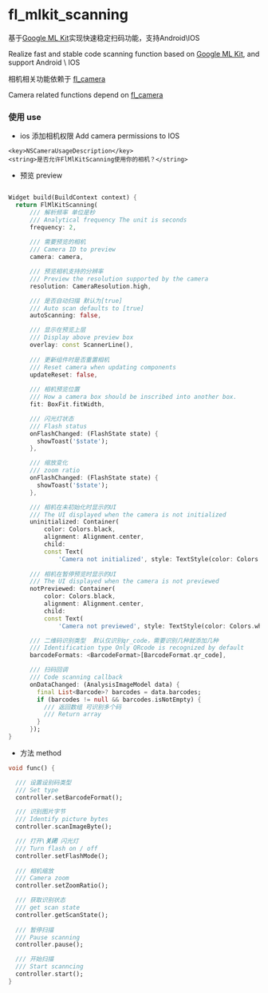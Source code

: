 # fl_mlkit_scanning

基于[Google ML Kit](https://developers.google.com/ml-kit/vision/barcode-scanning)实现快速稳定扫码功能，支持Android\IOS

Realize fast and stable code scanning function based on [Google ML Kit](https://developers.google.com/ml-kit/vision/barcode-scanning), and support Android \ IOS

相机相关功能依赖于 [fl_camera](https://pub.dev/packages/fl_camera) 

Camera related functions depend on [fl_camera](https://pub.dev/packages/fl_camera)


### 使用 use

- ios 添加相机权限 Add camera permissions to IOS

```plist
<key>NSCameraUsageDescription</key>
<string>是否允许FlMlKitScanning使用你的相机？</string>
```

- 预览 preview

```dart

Widget build(BuildContext context) {
  return FlMlKitScanning(
      /// 解析频率 单位是秒
      /// Analytical frequency The unit is seconds
      frequency: 2,
      
      /// 需要预览的相机
      /// Camera ID to preview
      camera: camera,

      /// 预览相机支持的分辨率
      /// Preview the resolution supported by the camera
      resolution: CameraResolution.high,

      /// 是否自动扫描 默认为[true]
      /// Auto scan defaults to [true]
      autoScanning: false,

      /// 显示在预览上层
      /// Display above preview box
      overlay: const ScannerLine(),
      
      /// 更新组件时是否重置相机
      /// Reset camera when updating components
      updateReset: false,
      
      /// 相机预览位置
      /// How a camera box should be inscribed into another box.
      fit: BoxFit.fitWidth,

      /// 闪光灯状态
      /// Flash status
      onFlashChanged: (FlashState state) {
        showToast('$state');
      },

      /// 缩放变化
      /// zoom ratio
      onFlashChanged: (FlashState state) {
        showToast('$state');
      },

      /// 相机在未初始化时显示的UI
      /// The UI displayed when the camera is not initialized
      uninitialized: Container(
          color: Colors.black,
          alignment: Alignment.center,
          child:
          const Text(
              'Camera not initialized', style: TextStyle(color: Colors.white))),
      
      /// 相机在暂停预览时显示的UI
      /// The UI displayed when the camera is not previewed
      notPreviewed: Container(
          color: Colors.black,
          alignment: Alignment.center,
          child:
          const Text(
              'Camera not previewed', style: TextStyle(color: Colors.white))),

      /// 二维码识别类型  默认仅识别qr_code，需要识别几种就添加几种
      /// Identification type Only QRcode is recognized by default
      barcodeFormats: <BarcodeFormat>[BarcodeFormat.qr_code],

      /// 扫码回调
      /// Code scanning callback
      onDataChanged: (AnalysisImageModel data) {
        final List<Barcode>? barcodes = data.barcodes;
        if (barcodes != null && barcodes.isNotEmpty) {
          /// 返回数组 可识别多个码
          /// Return array
        }
      });
}

```

- 方法 method

```dart
void func() {

  /// 设置设别码类型
  /// Set type
  controller.setBarcodeFormat();

  /// 识别图片字节
  /// Identify picture bytes
  controller.scanImageByte();

  /// 打开\关闭 闪光灯 
  /// Turn flash on / off
  controller.setFlashMode();
  
  /// 相机缩放
  /// Camera zoom
  controller.setZoomRatio();

  /// 获取识别状态
  /// get scan state
  controller.getScanState();
  
  /// 暂停扫描
  /// Pause scanning
  controller.pause();

  /// 开始扫描
  /// Start scanncing
  controller.start();
}

```